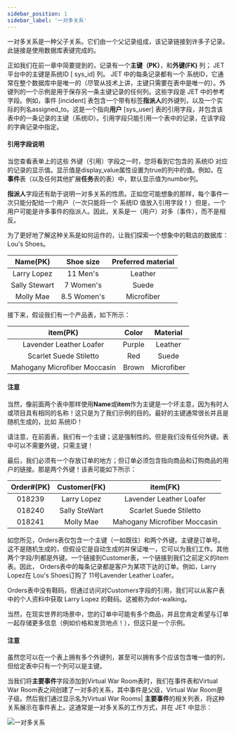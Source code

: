 ```yaml
---
sidebar_position: 1
sidebar_label: '一对多关系'
---
```

一对多关系是一种父子关系。它们由一个父记录组成，该记录链接到许多子记录。此链接是使用数据库表键完成的。  


正如我们在前一章中简要提到的，记录有一个**主键（PK）**，和**外键(FK)** 列； JET 平台中的主键是系统ID [ sys_id] 列。 JET 中的每条记录都有一个 系统ID，它通常在整个数据库中是唯一的（尽管从技术上讲，主键只需要在表中是唯一的）。外键列的一个示例是用于保存另一条主键记录的任何列。这些字段是 JET 中的参考字段。例如，事件 [incident] 表包含一个带有标签**指派人**的外键列，以及一个实际的列名assigned_to。这是一个指向**用户** [sys_user] 表的引用字段，并包含该表中的一条记录的主键（系统ID）。引用字段只能引用一个表中的记录，在该字段的字典记录中指定。  


#### 引用字段说明

当您查看表单上的这些 外键（引用）字段之一时，您将看到它包含的 系统ID 对应的记录的显示值。显示值是display_value属性设置为true的列中的值。例如，在**事件**表（以及任何其他扩展**任务**表的表）中，默认显示值为number列。  


**指派人**字段还有助于说明一对多关系的性质。正如您可能想象的那样，每个事件一次只能分配给一个用户（一次只能将一个 系统ID 值放入引用字段！）但是，一个用户可能是许多事件的指派人。因此，关系是一（用户）对多（事件），而不是相反。  


为了更好地了解这种关系是如何运作的，让我们探索一个想象中的鞋店的数据库：Lou's Shoes。  

| Name(PK) | Shoe size | Preferred material |
| :----:| :----: | :----: |
| Larry Lopez | 11 Men's | Leather |
| Sally Stewart | 7 Women's | Suede |
| Molly Mae | 8.5 Women's | Microfiber |
  
  接下来，假设我们有一个产品表，如下所示：  
  
| item(PK) | Color | Material |
| :----:| :----: | :----: |
| Lavender Leather Loafer | Purple | Leather |
| Scarlet Suede Stiletto | Red | Suede |
| Mahogany Microfiber Moccasin | Brown | Microfiber |
  
#### 注意 

当然，像前面两个表中那样使用**Name**或**item**作为主键是一个坏主意，因为有时人或项目具有相同的名称！这只是为了我们示例的目的。最好的主键通常很长并且是随机生成的，比如 系统ID！

请注意，在前面表，我们有一个主键；这是强制性的。但是我们没有任何外键。表中可以不需要外键，只需主键！

最后，我们必须有一个存放订单的地方；但订单必须包含指向商品和订购商品的用户的链接。那是两个外键！该表可能如下所示：    

| Order#(PK) | Customer(FK) | item(FK) |
| :----:| :----: | :----: |
| 018239 | Larry Lopez | Lavender Leather Loafer |
| 018240 | Sally SteWart | Scarlet Suede Stiletto |
| 018241 | Molly Mae | Mahogany Microfiber Moccasin |  
  

如您所见，Orders表仅包含一个主键（一如既往）和两个外键。主键是订单号。这不是随机生成的，但假设它是自动生成的并保证唯一，它可以为我们工作。其他两个字段/列都是外键。一个链接到Customer表，一个链接到我们之前定义的item表。因此， Orders表中的每条记录都是客户为某项下达的订单。例如，Larry Lopez在 Lou's Shoes订购了 11号Lavender Leather Loafer。

Orders表中没有鞋码，但通过访问对Customers字段的引用，我们可以从客户表中的个人资料中获取 Larry Lopez 的鞋码。这被称为dot-walking。

当然，在现实世界的场景中，您的订单中可能有多个商品，并且您肯定希望与订单一起存储更多信息（例如价格和发货地点！），但这只是一个示例。

#### 注意

虽然您可以在一个表上拥有多个外键列，甚至可以拥有多个应该包含唯一值的列，但给定表中只有一个列可以是主键。

当我们将**主要事件**字段添加到Virtual War Room表时，我们在事件表和Virtual War Room表之间创建了一对多的关系，其中事件是父级，Virtual War Room是子级。然后我们通过显示名为Virtual War Rooms| **主要事件**的相关列表，将这种关系展示在事件表上。这通常是一对多关系的工作方式，并在 JET 中显示：  
  
   ![一对多关系](/img/data-relationship/one-to-many.jpg)




